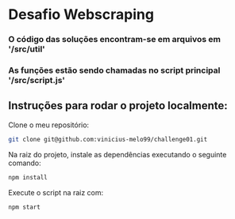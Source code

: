 # Desafio Webscraping

### O código das soluções encontram-se em arquivos em '/src/util'

### As funções estão sendo chamadas no script principal '/src/script.js'

## Instruções para rodar o projeto localmente:

Clone o meu repositório:

```bash
git clone git@github.com:vinicius-melo99/challenge01.git
```
Na raiz do projeto, instale as dependências executando o seguinte comando:

```bash
npm install
```

Execute o script na raiz com:

```bash
npm start
```

